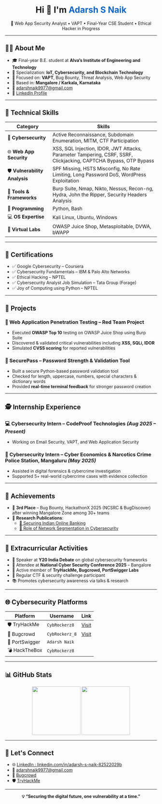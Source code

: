 <!-- GitHub Profile README for Adarsh S Naik -->

<h1 align="center">Hi 👋 I'm <span style="color:#0a66c2;">Adarsh S Naik</span></h1>
<p align="center">
  🔐 Web App Security Analyst • VAPT • Final-Year CSE Student • Ethical Hacker in Progress
</p>

---

## 👨‍🎓 About Me

- 🎓 Final-year B.E. student at **Alva’s Institute of Engineering and Technology**
- 🔐 Specialization: **IoT, Cybersecurity, and Blockchain Technology**
- 🎯 Focused on: **VAPT**, Bug Bounty, Threat Analysis, Web App Security
- 📌 Based in: **Mangalore / Karkala, Karnataka**
- 📧 [adarshnaik9977@gmail.com](mailto:adarshnaik9977@gmail.com)
- 🔗 [LinkedIn Profile](https://www.linkedin.com/in/adarsh-s-naik-82522029b/)

---

## 🚀 Technical Skills

| Category              | Skills                                                                 |
|-----------------------|------------------------------------------------------------------------|
| 🔐 **Cybersecurity**     | Active Reconnaissance, Subdomain Enumeration, MITM, CTF Participation |
| 🌐 **Web App Security**  | XSS, SQL Injection, IDOR, JWT Attacks, Parameter Tampering, CSRF, SSRF, Clickjacking, CAPTCHA Bypass, OTP Bypass |
| 🛡️ **Vulnerability Analysis** | SPF Missing, HSTS Misconfig, No Rate Limiting, Long Password DoS, WordPress Exploitation |
| 🧰 **Tools & Frameworks** | Burp Suite, Nmap, Nikto, Nessus, Recon-ng, Hydra, John the Ripper, Security Headers Analysis |
| 🐍 **Programming**       | Python, Bash                                                        |
| 💻 **OS Expertise**      | Kali Linux, Ubuntu, Windows                                         |
| 🔬 **Virtual Labs**      | OWASP Juice Shop, Metasploitable, DVWA, bWAPP                        |

---

## 📜 Certifications

- ✅ Google Cybersecurity – Coursera  
- ✅ Cybersecurity Fundamentals – IBM & Palo Alto Networks  
- ✅ Ethical Hacking – NPTEL  
- ✅ Cybersecurity Analyst Job Simulation – Tata Group (Forage)  
- ✅ Joy of Computing using Python – NPTEL  

---

## 🧠 Projects

### 🔴 Web Application Penetration Testing – Red Team Project
- Executed **OWASP Top 10** testing on OWASP Juice Shop using Burp Suite  
- Discovered & validated critical vulnerabilities including **XSS, SQLi, IDOR**  
- Simulated **CVSS scoring** for reported vulnerabilities  

### 🔑 SecurePass – Password Strength & Validation Tool
- Built a secure Python-based password validation tool  
- Checked for length, uppercase, numbers, special characters & dictionary words  
- Provided **real-time terminal feedback** for stronger password creation  

---

## 🕵️ Internship Experience

### 💻 Cybersecurity Intern – CodeProof Technologies *(Aug 2025 – Present)*
- Working on Email Security, VAPT, and Web Application Security

### 👮 Cybersecurity Intern – Cyber Economics & Narcotics Crime Police Station, Mangaluru *(May 2025)*
- Assisted in digital forensics & cybercrime investigation  
- Supported 5+ real-world cybercrime cases with evidence collection  

---

## 🏅 Achievements

- 🥉 **3rd Place** – Bug Bounty, HackathonX 2025 (NCSRC & BugDiscover) after winning Mangalore Zone among 30+ teams  
- 📄 **Research Publications**:
  - [🔗 Securing Indian Online Banking](https://www.ijarsct.co.in/Paper19505.pdf)
  - [🔗 Role of Network Segmentation in Cybersecurity](https://www.ijarsct.co.in/Paper22806.pdf)

---

## 🧩 Extracurricular Activities

- 🎤 Speaker at **Y20 India Debate** on global cybersecurity frameworks  
- 📜 Attendee at **National Cyber Security Conference 2025** – Bangalore  
- 💬 Active member of **TryHackMe, Bugcrowd, PortSwigger Labs**  
- 🎯 Regular CTF & security challenge participant  
- 📚 Promotes cybersecurity awareness via talks & research  

---

## 🌐 Cybersecurity Platforms

| Platform       | Username       | Link |
|----------------|----------------|------|
| 🛡️ TryHackMe     | `CybRockerz8`   | [Visit](https://tryhackme.com/p/CybRockerz8) |
| 🐞 Bugcrowd      | `CybRockerz_8`  | [Visit](https://bugcrowd.com/CybRockerz_8) |
| 🔬 PortSwigger   | `Adarsh Naik`   |  |
| 💣 HackTheBox    | `CybRockerz8`   |  |

---

## 📊 GitHub Stats

<p align="center">
  <img src="https://github-readme-stats.vercel.app/api?username=adarsh-s-naik&show_icons=true&theme=tokyonight" height="160">
  <img src="https://github-readme-stats.vercel.app/api/top-langs/?username=adarsh-s-naik&layout=compact&theme=tokyonight" height="160">
</p>

---

## 🤝 Let's Connect

- 🌐 [LinkedIn : linkedin.com/in/adarsh-s-naik-82522029b](https://www.linkedin.com/in/adarsh-s-naik-82522029b/)
- 📧 [adarshnaik9977@gmail.com](mailto:adarshnaik9977@gmail.com)
- 🐞 [Bugcrowd](https://bugcrowd.com/CybRockerz_8)
- 🛡️ [TryHackMe](https://tryhackme.com/p/CybRockerz8)

---

<p align="center"><b>💡 “Securing the digital future, one vulnerability at a time.”</b></p>

